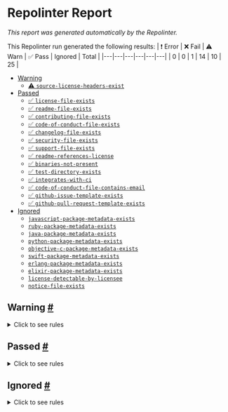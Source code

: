 # Repolinter Report

*This report was generated automatically by the Repolinter.*

This Repolinter run generated the following results:
| ❗  Error | ❌  Fail | ⚠️  Warn | ✅  Pass | Ignored | Total |
|---|---|---|---|---|---|
| 0 | 0 | 1 | 14 | 10 | 25 |

- [Warning](#user-content-warning)
  - [⚠️ `source-license-headers-exist`](#user-content--source-license-headers-exist)
- [Passed](#user-content-passed)
  - [✅ `license-file-exists`](#user-content--license-file-exists)
  - [✅ `readme-file-exists`](#user-content--readme-file-exists)
  - [✅ `contributing-file-exists`](#user-content--contributing-file-exists)
  - [✅ `code-of-conduct-file-exists`](#user-content--code-of-conduct-file-exists)
  - [✅ `changelog-file-exists`](#user-content--changelog-file-exists)
  - [✅ `security-file-exists`](#user-content--security-file-exists)
  - [✅ `support-file-exists`](#user-content--support-file-exists)
  - [✅ `readme-references-license`](#user-content--readme-references-license)
  - [✅ `binaries-not-present`](#user-content--binaries-not-present)
  - [✅ `test-directory-exists`](#user-content--test-directory-exists)
  - [✅ `integrates-with-ci`](#user-content--integrates-with-ci)
  - [✅ `code-of-conduct-file-contains-email`](#user-content--code-of-conduct-file-contains-email)
  - [✅ `github-issue-template-exists`](#user-content--github-issue-template-exists)
  - [✅ `github-pull-request-template-exists`](#user-content--github-pull-request-template-exists)
- [Ignored](#user-content-ignored)
  - [`javascript-package-metadata-exists`](#user-content-javascript-package-metadata-exists)
  - [`ruby-package-metadata-exists`](#user-content-ruby-package-metadata-exists)
  - [`java-package-metadata-exists`](#user-content-java-package-metadata-exists)
  - [`python-package-metadata-exists`](#user-content-python-package-metadata-exists)
  - [`objective-c-package-metadata-exists`](#user-content-objective-c-package-metadata-exists)
  - [`swift-package-metadata-exists`](#user-content-swift-package-metadata-exists)
  - [`erlang-package-metadata-exists`](#user-content-erlang-package-metadata-exists)
  - [`elixir-package-metadata-exists`](#user-content-elixir-package-metadata-exists)
  - [`license-detectable-by-licensee`](#user-content-license-detectable-by-licensee)
  - [`notice-file-exists`](#user-content-notice-file-exists)

## Warning <a href="#user-content-warning" id="warning">#</a>

<details>
<summary>Click to see rules</summary>

### ⚠️ `source-license-headers-exist` <a href="#user-content--source-license-headers-exist" id="-source-license-headers-exist">#</a>

Did not find file matching the specified patterns. Below is a list of files or patterns that failed:

- `**/*.js`
- `!node_modules/**`

</details>

## Passed <a href="#user-content-passed" id="passed">#</a>

<details>
<summary>Click to see rules</summary>

### ✅ `license-file-exists` <a href="#user-content--license-file-exists" id="-license-file-exists">#</a>

Found file (`LICENSE`).

### ✅ `readme-file-exists` <a href="#user-content--readme-file-exists" id="-readme-file-exists">#</a>

Found file (`README.md`).

### ✅ `contributing-file-exists` <a href="#user-content--contributing-file-exists" id="-contributing-file-exists">#</a>

Found file (`CONTRIBUTING.md`).

### ✅ `code-of-conduct-file-exists` <a href="#user-content--code-of-conduct-file-exists" id="-code-of-conduct-file-exists">#</a>

Found file (`CODE_OF_CONDUCT.md`).

### ✅ `changelog-file-exists` <a href="#user-content--changelog-file-exists" id="-changelog-file-exists">#</a>

Found file (`CHANGELOG.md`).

### ✅ `security-file-exists` <a href="#user-content--security-file-exists" id="-security-file-exists">#</a>

Found file (`SECURITY.md`).

### ✅ `support-file-exists` <a href="#user-content--support-file-exists" id="-support-file-exists">#</a>

Found file (`SUPPORT.md`).

### ✅ `readme-references-license` <a href="#user-content--readme-references-license" id="-readme-references-license">#</a>

Contains license (`README.md`).

### ✅ `binaries-not-present` <a href="#user-content--binaries-not-present" id="-binaries-not-present">#</a>

Excluded file type doesn't exist. (`**/*.exe,**/*.dll,!node_modules/**`).

### ✅ `test-directory-exists` <a href="#user-content--test-directory-exists" id="-test-directory-exists">#</a>

Found file (`dcl_data_structures/tests`).

### ✅ `integrates-with-ci` <a href="#user-content--integrates-with-ci" id="-integrates-with-ci">#</a>

Found file (`.github/workflows/audit.yml`).

### ✅ `code-of-conduct-file-contains-email` <a href="#user-content--code-of-conduct-file-contains-email" id="-code-of-conduct-file-contains-email">#</a>

Contains email address (`CODE_OF_CONDUCT.md`).

### ✅ `github-issue-template-exists` <a href="#user-content--github-issue-template-exists" id="-github-issue-template-exists">#</a>

Found file (`.github/ISSUE_TEMPLATE`).

### ✅ `github-pull-request-template-exists` <a href="#user-content--github-pull-request-template-exists" id="-github-pull-request-template-exists">#</a>

Found file (`.github/PULL_REQUEST_TEMPLATE.md`).

</details>

## Ignored <a href="#user-content-ignored" id="ignored">#</a>

<details>
<summary>Click to see rules</summary>

### `javascript-package-metadata-exists` <a href="#user-content-javascript-package-metadata-exists" id="javascript-package-metadata-exists">#</a>

This rule was ignored for the following reason: ignored due to unsatisfied condition(s): "language=javascript"

### `ruby-package-metadata-exists` <a href="#user-content-ruby-package-metadata-exists" id="ruby-package-metadata-exists">#</a>

This rule was ignored for the following reason: ignored due to unsatisfied condition(s): "language=ruby"

### `java-package-metadata-exists` <a href="#user-content-java-package-metadata-exists" id="java-package-metadata-exists">#</a>

This rule was ignored for the following reason: ignored due to unsatisfied condition(s): "language=java"

### `python-package-metadata-exists` <a href="#user-content-python-package-metadata-exists" id="python-package-metadata-exists">#</a>

This rule was ignored for the following reason: ignored due to unsatisfied condition(s): "language=python"

### `objective-c-package-metadata-exists` <a href="#user-content-objective-c-package-metadata-exists" id="objective-c-package-metadata-exists">#</a>

This rule was ignored for the following reason: ignored due to unsatisfied condition(s): "language=objective-c"

### `swift-package-metadata-exists` <a href="#user-content-swift-package-metadata-exists" id="swift-package-metadata-exists">#</a>

This rule was ignored for the following reason: ignored due to unsatisfied condition(s): "language=swift"

### `erlang-package-metadata-exists` <a href="#user-content-erlang-package-metadata-exists" id="erlang-package-metadata-exists">#</a>

This rule was ignored for the following reason: ignored due to unsatisfied condition(s): "language=erlang"

### `elixir-package-metadata-exists` <a href="#user-content-elixir-package-metadata-exists" id="elixir-package-metadata-exists">#</a>

This rule was ignored for the following reason: ignored due to unsatisfied condition(s): "language=elixir"

### `license-detectable-by-licensee` <a href="#user-content-license-detectable-by-licensee" id="license-detectable-by-licensee">#</a>

This rule was ignored for the following reason: ignored because level is "off"

### `notice-file-exists` <a href="#user-content-notice-file-exists" id="notice-file-exists">#</a>

This rule was ignored for the following reason: ignored due to unsatisfied condition(s): "license=Apache-2.0"

</details>

